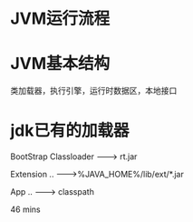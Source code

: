 # JVM运行流程



# JVM基本结构

类加载器，执行引擎，运行时数据区，本地接口



# jdk已有的加载器

BootStrap Classloader ---> rt.jar

Extension ..	--->%JAVA_HOME%/lib/ext/*.jar

App ..	---> classpath

46 mins

